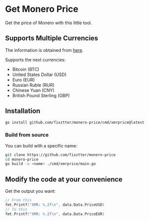 # Get Monero Price

Get the price of Monero with this little tool.

## Supports Multiple Currencies

The information is obtained from [here](https://api.nanopool.org/v1/xmr/prices).

Supports the next currencies:

- Bitcoin (BTC)
- United States Dollar (USD)
- Euro (EUR)
- Russian Ruble (RUR)
- Chinese Yuan (CNY)
- British Pound Sterling (GBP)

## Installation

```sh
go install github.com/fixztter/monero-price/cmd/xmrprice@latest
```

### Build from source

You can build with a specific name:

```sh
git clone https://github.com/fixztter/monero-price
cd monero-price
go build -o <name> ./cmd/xmrprice/main.go
```

## Modify the code at your convenience

Get the output you want:

```go
// From this
fmt.Printf("XMR: %.2f\n", data.Data.PriceUSD)
// To this
fmt.Printf("XMR: %.2f\n", data.Data.PriceEUR)
```
##
